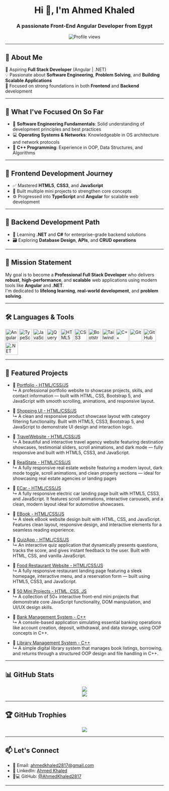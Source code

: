 <h1 align="center">Hi 👋, I'm Ahmed Khaled</h1>
<h3 align="center">A passionate Front-End Angular Developer from Egypt</h3>

<p align="center">
  <img src="https://komarev.com/ghpvc/?username=ahmedkhaled2817&label=Profile%20views&color=0e75b6&style=flat" alt="Profile views" />
</p>

---

## 👋 About Me

🎯 Aspiring **Full Stack Developer** (Angular | .NET)  
💡 Passionate about **Software Engineering**, **Problem Solving**, and **Building Scalable Applications**  
🚀 Focused on strong foundations in both **Frontend** and **Backend** development

---

## 💼 What I've Focused On So Far

- 📘 **Software Engineering Fundamentals**: Solid understanding of development principles and best practices  
- 💻 **Operating Systems & Networks**: Knowledgeable in OS architecture and network protocols  
- 🧠 **C++ Programming**: Experience in OOP, Data Structures, and Algorithms  

---

## 🚀 Frontend Development Journey

- ✅ Mastered **HTML5**, **CSS3**, and **JavaScript**  
- 🔨 Built multiple mini projects to strengthen core concepts  
- ⚙️ Progressed into **TypeScript** and **Angular** for scalable web development  

---

## 🔧 Backend Development Path

- 🎯 Learning **.NET** and **C#** for enterprise-grade backend solutions  
- 🗃️ Exploring **Database Design**, **APIs**, and **CRUD operations**  

---

## 🎯 Mission Statement

My goal is to become a **Professional Full Stack Developer** who delivers **robust**, **high-performance**, and **scalable** web applications using modern tools like **Angular** and **.NET**.  
I'm dedicated to **lifelong learning**, **real-world development**, and **problem solving**.

---

## 🛠️ Languages & Tools

<p align="left">
  <img src="https://cdn.jsdelivr.net/gh/devicons/devicon/icons/angularjs/angularjs-original.svg" alt="Angular" width="40" height="40"/>
  <img src="https://cdn.jsdelivr.net/gh/devicons/devicon/icons/typescript/typescript-original.svg" alt="TypeScript" width="40" height="40"/>
  <img src="https://cdn.jsdelivr.net/gh/devicons/devicon/icons/javascript/javascript-original.svg" alt="JavaScript" width="40" height="40"/>
    <img src="https://cdn.jsdelivr.net/gh/devicons/devicon/icons/jquery/jquery-original.svg" alt="jQuery" width="40" height="40"/>
  <img src="https://cdn.jsdelivr.net/gh/devicons/devicon/icons/html5/html5-original.svg" alt="HTML5" width="40" height="40"/>
  <img src="https://cdn.jsdelivr.net/gh/devicons/devicon/icons/css3/css3-original.svg" alt="CSS3" width="40" height="40"/>
  <img src="https://cdn.jsdelivr.net/gh/devicons/devicon/icons/bootstrap/bootstrap-original.svg" alt="Bootstrap" width="40" height="40"/>
  <img src="https://cdn.jsdelivr.net/gh/devicons/devicon/icons/tailwindcss/tailwindcss-original.svg" width="40" height="40" alt="Tailwind CSS" />
  <img src="https://cdn.jsdelivr.net/gh/devicons/devicon/icons/cplusplus/cplusplus-original.svg" alt="C++" width="40" height="40"/>
  <img src="https://cdn.jsdelivr.net/gh/devicons/devicon/icons/git/git-original.svg" alt="Git" width="40" height="40"/>
  <img src="https://cdn.jsdelivr.net/gh/devicons/devicon/icons/github/github-original.svg" alt="GitHub" width="40" height="40"/>
  <img src="https://cdn.jsdelivr.net/gh/devicons/devicon/icons/dot-net/dot-net-original.svg" alt=".NET" width="40" height="40"/>
</p>


---

## 📌 Featured Projects

- 🔹 [Portfolio - HTML/CSS/JS](https://github.com/AhmedKhaled2817/Portfolio)  
  ↳ A professional portfolio website to showcase projects, skills, and contact information — built with HTML, CSS,  Bootstrap 5, and JavaScript with smooth scrolling, animations, and responsive layout.
  
- 🔹 [Shopping UI - HTML/CSS/JS](https://github.com/AhmedKhaled2817/shopping)  
  ↳ A clean and responsive product showcase layout with category filtering functionality. Built with HTML5, CSS3, Bootstrap 5, and JavaScript to demonstrate UI design and interaction logic.

- 🔹 [TravelWebsite - HTML/CSS/JS](https://github.com/AhmedKhaled2817/TravelWebsite)  
  ↳ A beautiful and interactive travel agency website featuring destination showcases, testimonial sliders, scroll animations, and dark mode — fully responsive and built with HTML5, CSS3, and JavaScript.

- 🔹 [RealState - HTML/CSS/JS](https://github.com/AhmedKhaled2817/RealState)  
  ↳ A fully responsive real estate website featuring a modern layout, dark mode toggle, scroll animations, and clean property sections — ideal for showcasing real estate agencies or landing pages

- 🔹 [ECar - HTML/CSS/JS](https://github.com/AhmedKhaled2817/ECar)  
  ↳ A fully responsive electric car landing page built with HTML5, CSS3, and JavaScript. It features scroll animations, interactive carousels, and a clean, modern layout ideal for automotive showcases.

- 🔹 [EBook - HTML/CSS/JS](https://github.com/AhmedKhaled2817/EBook)  
  ↳ A sleek eBook website design built with HTML, CSS, and JavaScript. Features clean layout, responsive design, and interactive elements for a seamless reading experience.

- 🔹 [QuizApp - HTML/CSS/JS](https://github.com/AhmedKhaled2817/QuizApp)  
  ↳ An interactive quiz application that dynamically presents questions, tracks the score, and gives instant feedback to the user. Built with HTML, CSS, and vanilla JavaScript.  

- 🔹 [Food Restaurant Website - HTML/CSS/JS](https://github.com/AhmedKhaled2817/FoodResturant)  
  ↳ A fully responsive restaurant landing page featuring a sleek homepage, interactive menu, and a reservation form — built using HTML5, CSS3, and JavaScript.

- 🔹 [50 Mini Projects - HTML, CSS, JS](https://github.com/AhmedKhaled2817/50-Project-HTML-CSS-JS)  
  ↳ A collection of 50+ interactive front-end mini projects that demonstrate core JavaScript functionality, DOM manipulation, and UI/UX design skills.

- 🔹 [Bank Management System - C++](https://github.com/AhmedKhaled2817/Bank-Management-System)  
  ↳ A console-based application simulating essential banking operations like account creation, deposit, withdrawal, and data storage, using OOP concepts in C++.

- 🔹 [Library Management System - C++](https://github.com/AhmedKhaled2817/Electronic-Library-Management-System-ELMS)  
  ↳ A simple digital library system that manages book listings, borrowing, and returns through a structured OOP design and file handling in C++.

---

## 📊 GitHub Stats

<p align="center">
  <img src="https://github-readme-stats.vercel.app/api?username=ahmedkhaled2817&show_icons=true&theme=radical" />
  <br />
  <img src="https://github-readme-stats.vercel.app/api/top-langs/?username=ahmedkhaled2817&layout=compact&theme=radical" />
</p>

---

## 🏆 GitHub Trophies

<p align="center">
  <img src="https://github-readme-stats.vercel.app/api?username=AhmedKhaled2817&show_icons=true&theme=radical&cache_seconds=86400" />
</p>

---

## 📫 Let's Connect

- 📧 Email: [ahmedkhaled2817@gmail.com](mailto:ahmedkhaled2817@gmail.com)  
- 💼 LinkedIn: [Ahmed Khaled](https://www.linkedin.com/in/ahmed-khaled-39242423a/)  
- 🧑💻 GitHub: [@AhmedKhaled2817](https://github.com/AhmedKhaled2817)

---
